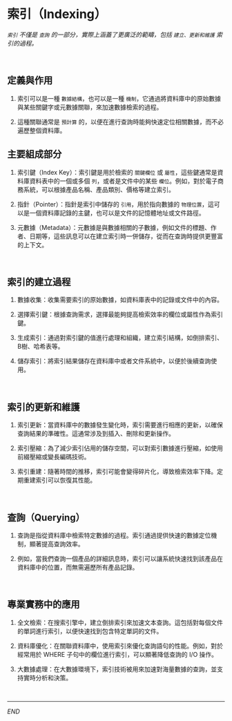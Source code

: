 # 索引（Indexing）

_`索引` 不僅是 `查詢` 的一部分，實際上涵蓋了更廣泛的範疇，包括 `建立、更新和維護` 索引的過程。_

<br>

## 定義與作用

1. 索引可以是一種 `數據結構`，也可以是一種 `機制`，它通過將資料庫中的原始數據與某些關鍵字或元數據關聯，來加速數據檢索的過程。

2. 這種關聯通常是 `預計算` 的，以便在進行查詢時能夠快速定位相關數據，而不必遍歷整個資料庫。

## 主要組成部分

1. 索引鍵（Index Key）：索引鍵是用於檢索的 `關鍵欄位` 或 `屬性`，這些鍵通常是資料庫資料表中的一個或多個 `列`，或者是文件中的某些 `欄位`。例如，對於電子商務系統，可以根據產品名稱、產品類別、價格等建立索引。

2. 指針（Pointer）：指針是索引中儲存的 `引用`，用於指向數據的 `物理位置`，這可以是一個資料庫記錄的主鍵，也可以是文件的記憶體地址或文件路徑。

3. 元數據（Metadata）：元數據是與數據相關的子數據，例如文件的標題、作者、日期等，這些訊息可以在建立索引時一併儲存，從而在查詢時提供更豐富的上下文。

<br>

## 索引的建立過程

1. 數據收集：收集需要索引的原始數據，如資料庫表中的記錄或文件中的內容。

2. 選擇索引鍵：根據查詢需求，選擇最能夠提高檢索效率的欄位或屬性作為索引鍵。

3. 生成索引：通過對索引鍵的值進行處理和組織，建立索引結構，如倒排索引、B樹、哈希表等。

4. 儲存索引：將索引結果儲存在資料庫中或者文件系統中，以便於後續查詢使用。

<br>

## 索引的更新和維護

1. 索引更新：當資料庫中的數據發生變化時，索引需要進行相應的更新，以確保查詢結果的準確性。這通常涉及到插入、刪除和更新操作。

2. 索引壓縮：為了減少索引佔用的儲存空間，可以對索引數據進行壓縮，如使用前綴壓縮或變長編碼技術。

3. 索引重建：隨著時間的推移，索引可能會變得碎片化，導致檢索效率下降。定期重建索引可以恢復其性能。

<br>

## 查詢（Querying）

1. 查詢是指從資料庫中檢索特定數據的過程。索引通過提供快速的數據定位機制，顯著提高查詢效率。

2. 例如，當我們查詢一個產品的詳細訊息時，索引可以讓系統快速找到該產品在資料庫中的位置，而無需遍歷所有產品記錄。

<br>

## 專業實務中的應用

1. 全文檢索：在搜索引擎中，建立倒排索引來加速文本查詢。這包括對每個文件的單詞進行索引，以便快速找到包含特定單詞的文件。

2. 資料庫優化：在關聯資料庫中，使用索引來優化查詢語句的性能。例如，對於經常用於 WHERE 子句中的欄位進行索引，可以顯著降低查詢的 I/O 操作。

3. 大數據處理：在大數據環境下，索引技術被用來加速對海量數據的查詢，並支持實時分析和決策。

<br>

___

_END_